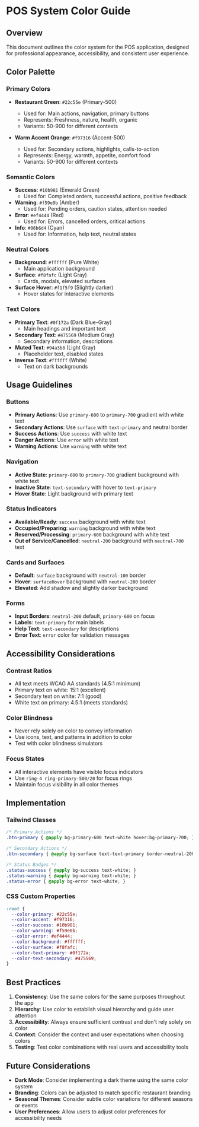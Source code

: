 # POS System Color Guide

## Overview
This document outlines the color system for the POS application, designed for professional appearance, accessibility, and consistent user experience.

## Color Palette

### Primary Colors
- **Restaurant Green**: `#22c55e` (Primary-500)
  - Used for: Main actions, navigation, primary buttons
  - Represents: Freshness, nature, health, organic
  - Variants: 50-900 for different contexts

- **Warm Accent Orange**: `#f97316` (Accent-500)
  - Used for: Secondary actions, highlights, calls-to-action
  - Represents: Energy, warmth, appetite, comfort food
  - Variants: 50-900 for different contexts

### Semantic Colors
- **Success**: `#10b981` (Emerald Green)
  - Used for: Completed orders, successful actions, positive feedback
- **Warning**: `#f59e0b` (Amber)
  - Used for: Pending orders, caution states, attention needed
- **Error**: `#ef4444` (Red)
  - Used for: Errors, cancelled orders, critical actions
- **Info**: `#06b6d4` (Cyan)
  - Used for: Information, help text, neutral states

### Neutral Colors
- **Background**: `#ffffff` (Pure White)
  - Main application background
- **Surface**: `#f8fafc` (Light Gray)
  - Cards, modals, elevated surfaces
- **Surface Hover**: `#f1f5f9` (Slightly darker)
  - Hover states for interactive elements

### Text Colors
- **Primary Text**: `#0f172a` (Dark Blue-Gray)
  - Main headings and important text
- **Secondary Text**: `#475569` (Medium Gray)
  - Secondary information, descriptions
- **Muted Text**: `#94a3b8` (Light Gray)
  - Placeholder text, disabled states
- **Inverse Text**: `#ffffff` (White)
  - Text on dark backgrounds

## Usage Guidelines

### Buttons
- **Primary Actions**: Use `primary-600` to `primary-700` gradient with white text
- **Secondary Actions**: Use `surface` with `text-primary` and neutral border
- **Success Actions**: Use `success` with white text
- **Danger Actions**: Use `error` with white text
- **Warning Actions**: Use `warning` with white text

### Navigation
- **Active State**: `primary-600` to `primary-700` gradient background with white text
- **Inactive State**: `text-secondary` with hover to `text-primary`
- **Hover State**: Light background with primary text

### Status Indicators
- **Available/Ready**: `success` background with white text
- **Occupied/Preparing**: `warning` background with white text
- **Reserved/Processing**: `primary-600` background with white text
- **Out of Service/Cancelled**: `neutral-200` background with `neutral-700` text

### Cards and Surfaces
- **Default**: `surface` background with `neutral-100` border
- **Hover**: `surfaceHover` background with `neutral-200` border
- **Elevated**: Add shadow and slightly darker background

### Forms
- **Input Borders**: `neutral-200` default, `primary-600` on focus
- **Labels**: `text-primary` for main labels
- **Help Text**: `text-secondary` for descriptions
- **Error Text**: `error` color for validation messages

## Accessibility Considerations

### Contrast Ratios
- All text meets WCAG AA standards (4.5:1 minimum)
- Primary text on white: 15:1 (excellent)
- Secondary text on white: 7:1 (good)
- White text on primary: 4.5:1 (meets standards)

### Color Blindness
- Never rely solely on color to convey information
- Use icons, text, and patterns in addition to color
- Test with color blindness simulators

### Focus States
- All interactive elements have visible focus indicators
- Use `ring-4 ring-primary-500/20` for focus rings
- Maintain focus visibility in all color themes

## Implementation

### Tailwind Classes
```css
/* Primary Actions */
.btn-primary { @apply bg-primary-600 text-white hover:bg-primary-700; }

/* Secondary Actions */
.btn-secondary { @apply bg-surface text-text-primary border-neutral-200 hover:bg-surfaceHover; }

/* Status Badges */
.status-success { @apply bg-success text-white; }
.status-warning { @apply bg-warning text-white; }
.status-error { @apply bg-error text-white; }
```

### CSS Custom Properties
```css
:root {
  --color-primary: #22c55e;
  --color-accent: #f97316;
  --color-success: #10b981;
  --color-warning: #f59e0b;
  --color-error: #ef4444;
  --color-background: #ffffff;
  --color-surface: #f8fafc;
  --color-text-primary: #0f172a;
  --color-text-secondary: #475569;
}
```

## Best Practices

1. **Consistency**: Use the same colors for the same purposes throughout the app
2. **Hierarchy**: Use color to establish visual hierarchy and guide user attention
3. **Accessibility**: Always ensure sufficient contrast and don't rely solely on color
4. **Context**: Consider the context and user expectations when choosing colors
5. **Testing**: Test color combinations with real users and accessibility tools

## Future Considerations

- **Dark Mode**: Consider implementing a dark theme using the same color system
- **Branding**: Colors can be adjusted to match specific restaurant branding
- **Seasonal Themes**: Consider subtle color variations for different seasons or events
- **User Preferences**: Allow users to adjust color preferences for accessibility needs 